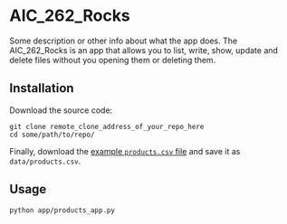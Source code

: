 # AIC_262_Rocks

Some description or other info about what the app does.
The AIC_262_Rocks is an app that allows you to list, write, show, update and delete files without you opening them or deleting them.


## Installation

Download the source code:

```shell
git clone remote_clone_address_of_your_repo_here
cd some/path/to/repo/
```

Finally, download the [example `products.csv` file](https://raw.githubusercontent.com/prof-rossetti/nyu-info-2335-70-201706/master/projects/crud-app/products.csv) and save it as `data/products.csv`.

## Usage

```shell
python app/products_app.py
```
